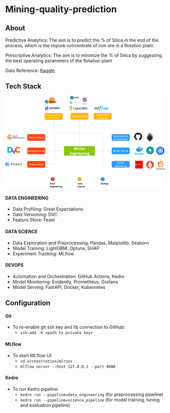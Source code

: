 # Mining-quality-prediction

## About
Predictive Analytics: The aim is to predict the % of Silica in the end of the process, which is the impure concentrate of iron ore in a flotation plant. 

Prescriptive Analytics: The aim is to minimize the % of Silica by suggesting the best operating parameters of the flotation plant

Data Reference: [Kaggle](https://www.kaggle.com/edumagalhaes/quality-prediction-in-a-mining-process)

## Tech Stack
![Tech Stack](images/tech_stack_2.png)

#### DATA ENGINEERING
- Data Profiling: Great Expectations
- Data Versioning: DVC
- Feature Store: Feast


#### DATA SCIENCE
- Data Exploration and Preprocessing: Pandas, Matplotlib, Seaborn
- Model Training: LightGBM, Optuna, SHAP
- Experiment Tracking: MLflow


#### DEVOPS
- Automation and Orchestration: GitHub Actions, Kedro
- Model Monitoring: Evidently, Prometheus, Grafana
- Model Serving: FastAPI, Docker, Kubernetes


## Configuration

#### Git
- To re-enable git ssh key and its connection to GitHub:
  - `ssh-add -K <path to private key>`

#### MLflow
- To start MLflow UI:
  - `cd orchestration/mlruns`
  - `mlflow server --host 127.0.0.1 --port 8080`

#### Kedro
- To run Kedro pipeline:
  - `kedro run --pipeline=data_engineering` (for preprocessing pipeline)
  - `kedro run --pipeline=science_pipeline` (for model training, tuning and evaluation pipeline)